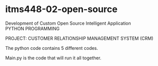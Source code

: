 # itms448-02-open-source
Development of Custom Open Source Intelligent Application  
PYTHON PROGRAMMING

PROJECT: CUSTOMER RELATIONSHIP MANAGEMENT SYSTEM (CRM) 

The python code contains 5 different codes. 

Main.py is the code that will run it all together. 
